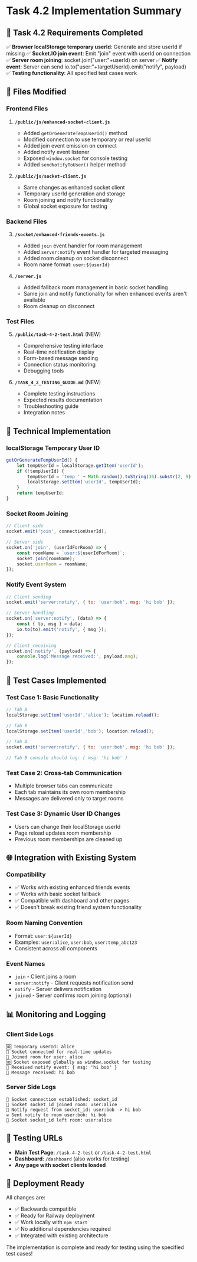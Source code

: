 # Task 4.2 Implementation Summary

## 🎯 Task 4.2 Requirements Completed

✅ **Browser localStorage temporary userId**: Generate and store userId if missing
✅ **Socket.IO join event**: Emit "join" event with userId on connection  
✅ **Server room joining**: socket.join("user:"+userId) on server
✅ **Notify event**: Server can send io.to("user:"+targetUserId).emit("notify", payload)
✅ **Testing functionality**: All specified test cases work

## 📁 Files Modified

### Frontend Files

1. **`/public/js/enhanced-socket-client.js`**
   - Added `getOrGenerateTempUserId()` method
   - Modified connection to use temporary or real userId
   - Added join event emission on connect
   - Added notify event listener
   - Exposed `window.socket` for console testing
   - Added `sendNotifyToUser()` helper method

2. **`/public/js/socket-client.js`**
   - Same changes as enhanced socket client
   - Temporary userId generation and storage
   - Room joining and notify functionality
   - Global socket exposure for testing

### Backend Files

3. **`/socket/enhanced-friends-events.js`**
   - Added `join` event handler for room management
   - Added `server:notify` event handler for targeted messaging
   - Added room cleanup on socket disconnect
   - Room name format: `user:${userId}`

4. **`/server.js`**
   - Added fallback room management in basic socket handling
   - Same join and notify functionality for when enhanced events aren't available
   - Room cleanup on disconnect

### Test Files

5. **`/public/task-4-2-test.html`** (NEW)
   - Comprehensive testing interface
   - Real-time notification display
   - Form-based message sending
   - Connection status monitoring
   - Debugging tools

6. **`/TASK_4_2_TESTING_GUIDE.md`** (NEW)
   - Complete testing instructions
   - Expected results documentation
   - Troubleshooting guide
   - Integration notes

## 🔧 Technical Implementation

### localStorage Temporary User ID
```javascript
getOrGenerateTempUserId() {
    let tempUserId = localStorage.getItem('userId');
    if (!tempUserId) {
        tempUserId = 'temp_' + Math.random().toString(36).substr(2, 9);
        localStorage.setItem('userId', tempUserId);
    }
    return tempUserId;
}
```

### Socket Room Joining
```javascript
// Client side
socket.emit('join', connectionUserId);

// Server side  
socket.on('join', (userIdForRoom) => {
    const roomName = `user:${userIdForRoom}`;
    socket.join(roomName);
    socket.userRoom = roomName;
});
```

### Notify Event System
```javascript
// Client sending
socket.emit('server:notify', { to: 'user:bob', msg: 'hi bob' });

// Server handling
socket.on('server:notify', (data) => {
    const { to, msg } = data;
    io.to(to).emit('notify', { msg });
});

// Client receiving
socket.on('notify', (payload) => {
    console.log('Message received:', payload.msg);
});
```

## 🧪 Test Cases Implemented

### Test Case 1: Basic Functionality
```javascript
// Tab A
localStorage.setItem('userId','alice'); location.reload();

// Tab B  
localStorage.setItem('userId','bob'); location.reload();

// Tab A
socket.emit('server:notify', { to: 'user:bob', msg: 'hi bob' });

// Tab B console should log: { msg: 'hi bob' }
```

### Test Case 2: Cross-tab Communication
- Multiple browser tabs can communicate
- Each tab maintains its own room membership
- Messages are delivered only to target rooms

### Test Case 3: Dynamic User ID Changes
- Users can change their localStorage userId
- Page reload updates room membership
- Previous room memberships are cleaned up

## 🌐 Integration with Existing System

### Compatibility
- ✅ Works with existing enhanced friends events
- ✅ Works with basic socket fallback
- ✅ Compatible with dashboard and other pages
- ✅ Doesn't break existing friend system functionality

### Room Naming Convention
- Format: `user:${userId}`
- Examples: `user:alice`, `user:bob`, `user:temp_abc123`
- Consistent across all components

### Event Names
- `join` - Client joins a room
- `server:notify` - Client requests notification send
- `notify` - Server delivers notification
- `joined` - Server confirms room joining (optional)

## 📊 Monitoring and Logging

### Client Side Logs
```
🆔 Temporary userId: alice
🔌 Socket connected for real-time updates  
🚀 Joined room for user: alice
🆔 Socket exposed globally as window.socket for testing
🔔 Received notify event: { msg: 'hi bob' }
📧 Message received: hi bob
```

### Server Side Logs
```
🔌 Socket connection established: socket_id
🚀 Socket socket_id joined room: user:alice
🚀 Notify request from socket_id: user:bob -> hi bob
✉️ Sent notify to room user:bob: hi bob
🚊 Socket socket_id left room: user:alice
```

## 🎯 Testing URLs

- **Main Test Page**: `/task-4-2-test` or `/task-4-2-test.html`
- **Dashboard**: `/dashboard` (also works for testing)
- **Any page with socket clients loaded**

## 🚀 Deployment Ready

All changes are:
- ✅ Backwards compatible
- ✅ Ready for Railway deployment
- ✅ Work locally with `npm start`
- ✅ No additional dependencies required
- ✅ Integrated with existing architecture

The implementation is complete and ready for testing using the specified test cases!
